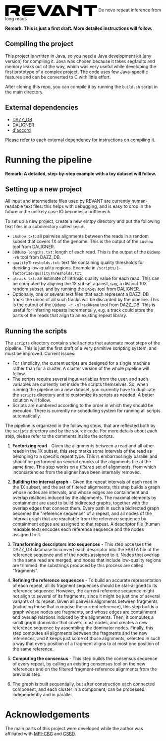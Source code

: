 <img align="center" src="./logo.png" width="297" height="35"/>
De novo repeat inference from long reads


**Remark: This is just a first draft. More detailed instructions will follow.**


## Compiling the project

This project is written in Java, so you need a Java development kit (any version) for compiling it. Java was chosen because it takes segfaults and memory leaks out of the way, which was very useful while developing the first prototype of a complex project. The code uses few Java-specific features and can be converted to C with little effort.

After cloning this repo, you can compile it by running the `build.sh` script in the main directory.

## External dependencies

* [DAZZ_DB](https://github.com/thegenemyers/DAZZ_DB) 
* [DALIGNER](https://github.com/thegenemyers/DALIGNER)
* [d'accord](https://gitlab.com/german.tischler/daccord)

Please refer to each external dependency for instructions on compiling it.



# Running the pipeline

**Remark: A detailed, step-by-step example with a toy dataset will follow.**

## Setting up a new project

All input and intermediate files used by REVANT are currently human-readable text files: this helps with debugging, and is easy to drop in the future in the unlikely case IO becomes a bottleneck. 

To set up a new project, create a new emtpy directory and put the following text files in a subdirectory called `input`.

* `LAshow.txt`: all pairwise alignments between the reads in a random subset that covers 1X of the genome. This is the output of the `LAshow` tool from DALIGNER.
* `DBdump-lengths.txt`: length of each read. This is the output of the `DBdump -rh` tool from DAZZ_DB.
* `qualityThresholds.txt`: text file containing quality thresholds for deciding low-quality regions. Example in `/scripts/1-factorize/qualityThresholds.txt`.
* `qtrack.txt`: an estimate of intrinsic quality value for each read. This can be computed by aligning the 1X subset against, say, a distinct 10X random subset, and by running the `DASqv` tool from DALIGNER.
* Optionally, one or several text files that each represent a DAZZ_DB track: the union of all such tracks will be discarded by the pipeline. This is the output of the `DBdump -r -mTrackName` tool from DAZZ_DB. This is useful for inferring repeats incrementally, e.g. a track could store the parts of the reads that align to an existing repeat library.

## Running the scripts

The `scripts` directory contains shell scripts that automate most steps of the pipeline. This is just the first draft of a very primitive scripting system, and must be improved. Current issues:

* For simplicity, the current scripts are designed for a single machine rather than for a cluster. A cluster version of the whole pipeline will follow.
* The scripts require several input variables from the user, and such variables are currently set inside the scripts themselves. So, when running the pipeline on a new dataset, you currently have to duplicate the `scripts` directory and to customize its scripts as needed. A better solution will follow.
* Scripts are numbered according to the order in which they should be executed. There is currently no scheduling system for running all scripts automatically.

The pipeline is organized in the following steps, that are reflected both by the `scripts` directory and by the source code. For more details about each step, please refer to the comments inside the scripts.

1. **Factorizing read** - Given the alignments between a read and all other reads in the 1X subset, this step marks some intervals of the read as belonging to a specific repeat type. This is embarrassingly parallel and should be performed on several chunks of the alignments file at the same time. This step works on a *filtered* set of alignments, from which inconsistencies from the aligner have been internally removed.
2. **Building the interval graph** - Given the repeat intervals of each read in the 1X subset, and the set of filtered alignments, this step builds a graph whose nodes are intervals, and whose edges are containment and overlap relations induced by the alignments. The maximal elements by containment are used to build bidirected graphs, together with the overlap edges that connect them. Every path in such a bidirected graph becomes the "reference sequence" of a repeat, and all nodes of the interval graph that are reachable from the reference sequence by containment edges are assigned to that repeat. A descriptor file (human readable text) encodes each reference sequence and the nodes assigned to it.
3. **Transforming descriptors into sequences** - This step accesses the DAZZ_DB database to convert each descriptor into the FASTA file of the reference sequence and of the nodes assigned to it. Nodes that overlap in the same read are merged, and nodes that include low-quality regions are trimmed: the substrings produced by this process are called "fragments".
4. **Refining the reference sequences** - To build an accurate representation of each repeat, all its fragment sequences should be star-aligned to its reference sequence. However, the current reference sequence might not align to several of its fragments, since it might be just one of several variants of its repeat. Given all pairwise alignments between fragments (including those that compose the current reference), this step builds a graph whose nodes are fragments, and whose edges are containment and overlap relations induced by the alignments. Then, it computes a small graph dominator that covers most nodes, and creates a new reference sequence by assembling the dominator nodes. Finally, this step computes all alignments between the fragments and the new references, and it keeps just some of those alignments, selected in such a way that every position of a fragment aligns to at most one position of the same reference.
5. **Computing the consensus** - This step builds the consensus sequence of every repeat, by calling an existing consensus tool on the new references and on the filtered fragment-reference alignments from the previous step.


5. The graph is built sequentially, but after construction each connected component, and each cluster in a component, can be processed independently and in parallel.


# Acknowledgements

The main parts of this project were developed while the author was affiliated with [MPI-CBG](https://www.mpi-cbg.de/home/) and [CSBD](http://www.csbdresden.de).
